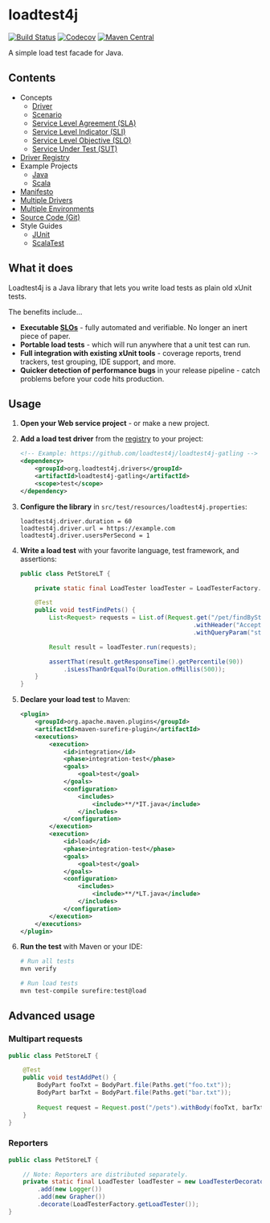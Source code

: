 # loadtest4j

[![Build Status](https://travis-ci.com/loadtest4j/loadtest4j.svg?branch=master)](https://travis-ci.com/loadtest4j/loadtest4j)
[![Codecov](https://codecov.io/gh/loadtest4j/loadtest4j/branch/master/graph/badge.svg)](https://codecov.io/gh/loadtest4j/loadtest4j)
[![Maven Central](https://img.shields.io/maven-central/v/org.loadtest4j/loadtest4j.svg)](http://repo2.maven.org/maven2/org/loadtest4j/loadtest4j/)

A simple load test facade for Java.

## Contents

- Concepts
  - [Driver](concepts/driver.md)
  - [Scenario](concepts/scenario.md)
  - [Service Level Agreement (SLA)](concepts/sla.md)
  - [Service Level Indicator (SLI)](concepts/sli.md)
  - [Service Level Objective (SLO)](concepts/slo.md)
  - [Service Under Test (SUT)](concepts/sut.md)
- [Driver Registry](registry.md)
- Example Projects
  - [Java](https://github.com/loadtest4j/loadtest4j-example-java)
  - [Scala](https://github.com/loadtest4j/loadtest4j-example-scala)
- [Manifesto](manifesto.md)
- [Multiple Drivers](multiple-drivers.md)
- [Multiple Environments](multiple-environments.md)
- [Source Code (Git)](https://github.com/loadtest4j/loadtest4j)
- Style Guides
  - [JUnit](guides/junit.md)
  - [ScalaTest](guides/scalatest.md)

## What it does

Loadtest4j is a Java library that lets you write load tests as plain old xUnit tests.

The benefits include...

- **Executable [SLOs](concepts/slo.md)** - fully automated and verifiable. No longer an inert piece of paper.
- **Portable load tests** - which will run anywhere that a unit test can run.
- **Full integration with existing xUnit tools** - coverage reports, trend trackers, test grouping, IDE support, and more.
- **Quicker detection of performance bugs** in your release pipeline - catch problems before your code hits production.

## Usage

1. **Open your Web service project** - or make a new project.

2. **Add a load test driver** from the [registry](registry.md) to your project:
    
    ```xml
    <!-- Example: https://github.com/loadtest4j/loadtest4j-gatling -->
    <dependency>
        <groupId>org.loadtest4j.drivers</groupId>
        <artifactId>loadtest4j-gatling</artifactId>
        <scope>test</scope>
    </dependency>
    ```

3. **Configure the library** in `src/test/resources/loadtest4j.properties`:
    
    ```properties
    loadtest4j.driver.duration = 60
    loadtest4j.driver.url = https://example.com
    loadtest4j.driver.usersPerSecond = 1
    ```
    
4. **Write a load test** with your favorite language, test framework, and assertions:
    
    ```java
    public class PetStoreLT {
    
        private static final LoadTester loadTester = LoadTesterFactory.getLoadTester();
    
        @Test
        public void testFindPets() {
            List<Request> requests = List.of(Request.get("/pet/findByStatus")
                                                    .withHeader("Accept", "application/json")
                                                    .withQueryParam("status", "available"));
    
            Result result = loadTester.run(requests);
    
            assertThat(result.getResponseTime().getPercentile(90))
                .isLessThanOrEqualTo(Duration.ofMillis(500));
        }
    }
    ```

5. **Declare your load test** to Maven:

    ```xml
    <plugin>
        <groupId>org.apache.maven.plugins</groupId>
        <artifactId>maven-surefire-plugin</artifactId>
        <executions>
            <execution>
                <id>integration</id>
                <phase>integration-test</phase>
                <goals>
                    <goal>test</goal>
                </goals>
                <configuration>
                    <includes>
                        <include>**/*IT.java</include>
                    </includes>
                </configuration>
            </execution>
            <execution>
                <id>load</id>
                <phase>integration-test</phase>
                <goals>
                    <goal>test</goal>
                </goals>
                <configuration>
                    <includes>
                        <include>**/*LT.java</include>
                    </includes>
                </configuration>
            </execution>
        </executions>
    </plugin>
    ```

6. **Run the test** with Maven or your IDE:

    ```bash
    # Run all tests
    mvn verify
    
    # Run load tests
    mvn test-compile surefire:test@load
    ```

## Advanced usage

### Multipart requests

```java
public class PetStoreLT {

    @Test
    public void testAddPet() {
        BodyPart fooTxt = BodyPart.file(Paths.get("foo.txt"));
        BodyPart barTxt = BodyPart.file(Paths.get("bar.txt"));
        
        Request request = Request.post("/pets").withBody(fooTxt, barTxt);
    }
}
```

### Reporters

```java
public class PetStoreLT {

    // Note: Reporters are distributed separately.
    private static final LoadTester loadTester = new LoadTesterDecorator()
        .add(new Logger())
        .add(new Grapher())
        .decorate(LoadTesterFactory.getLoadTester());
}
```